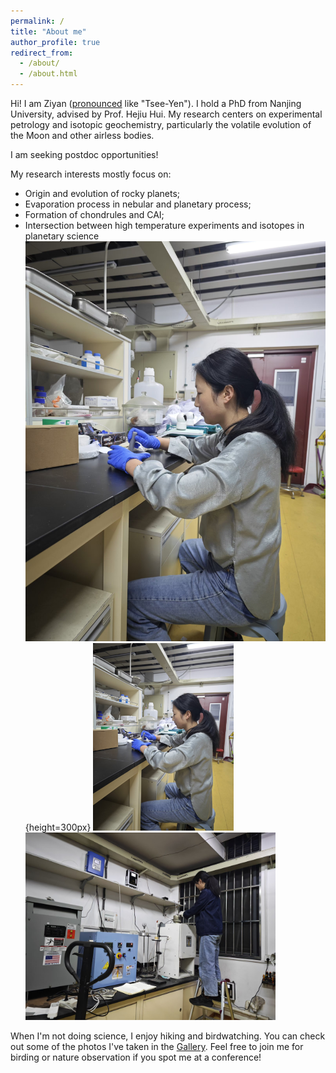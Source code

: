 ```yaml
---
permalink: /
title: "About me"
author_profile: true
redirect_from: 
  - /about/
  - /about.html
---
```


Hi! I am Ziyan ([pronounced](https://www.name-coach.com/ziyan-han-a7df4846-02c4-4590-bd57-5c53d50e2265) like "Tsee-Yen"). I hold a PhD from Nanjing University, advised by Prof. Hejiu Hui. My research centers on experimental petrology and isotopic geochemistry, particularly the volatile evolution of the Moon and other airless bodies.

I am seeking postdoc opportunities!

My research interests mostly focus on:
* Origin and evolution of rocky planets;   
* Evaporation process in nebular and planetary process;   
* Formation of chondrules and CAI;   
* Intersection between high temperature experiments and isotopes in planetary science
![磨](../images/dd12b838c798fd24522e06d0d0cc89e.jpg){height=300px}
<img src="../images/dd12b838c798fd24522e06d0d0cc89e.jpg" alt="磨样品" style="width: auto; height: 300px;" /> <img src="../images/852a0720fe906569cf62048a40abc29.jpg" alt="装样品" style="width: auto; height: 300px;" />

When I'm not doing science, I enjoy hiking and birdwatching. You can check out some of the photos I've taken in the [Gallery](https://cyanhan.github.io/ZiyanHan/portfolio/). Feel free to join me for birding or nature observation if you spot me at a conference!

